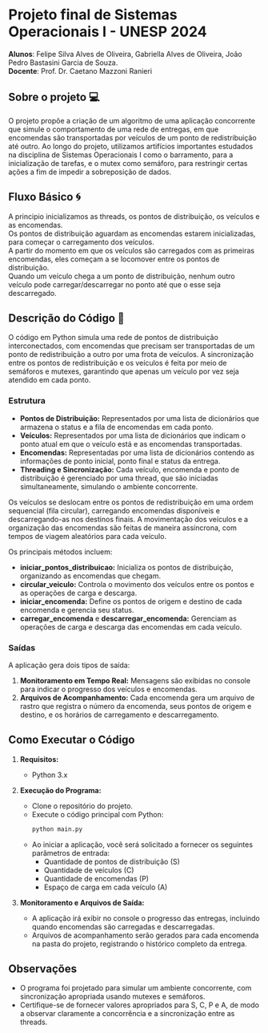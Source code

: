 # Projeto final de Sistemas Operacionais I - UNESP 2024
**Alunos**: Felipe Silva Alves de Oliveira, Gabriella Alves de Oliveira, João Pedro Bastasini Garcia de Souza.<br>
**Docente**: Prof. Dr. Caetano Mazzoni Ranieri

## Sobre o projeto 💻

O projeto propõe a criação de um algoritmo de uma aplicação concorrente que simule o comportamento de uma rede de entregas, em que encomendas são transportadas por veículos de um ponto de redistribuição até outro. Ao longo do projeto, utilizamos artifícios importantes estudados na disciplina de Sistemas Operacionais I como o barramento, para a inicialização de tarefas, e o mutex como semáforo, para restringir certas ações a fim de impedir a sobreposição de dados.

## Fluxo Básico 🌀

A principio inicializamos as threads, os pontos de distribuição, os veículos e as encomendas.<br>
Os pontos de distribuição aguardam as encomendas estarem inicializadas, para começar o carregamento dos veículos.<br>
A partir do momento em que os veículos são carregados com as primeiras encomendas, eles começam a se locomover entre os pontos de distribuição.<br>
Quando um veículo chega a um ponto de distribuição, nenhum outro veículo pode carregar/descarregar no ponto até que o esse seja descarregado.

## Descrição do Código 🚚

O código em Python simula uma rede de pontos de distribuição interconectados, com encomendas que precisam ser transportadas de um ponto de redistribuição a outro por uma frota de veículos. A sincronização entre os pontos de redistribuição e os veículos é feita por meio de semáforos e mutexes, garantindo que apenas um veículo por vez seja atendido em cada ponto.

### Estrutura

- **Pontos de Distribuição:** Representados por uma lista de dicionários que armazena o status e a fila de encomendas em cada ponto.
- **Veículos:** Representados por uma lista de dicionários que indicam o ponto atual em que o veículo está e as encomendas transportadas.
- **Encomendas:** Representadas por uma lista de dicionários contendo as informações de ponto inicial, ponto final e status da entrega.
- **Threading e Sincronização:** Cada veículo, encomenda e ponto de distribuição é gerenciado por uma thread, que são iniciadas simultaneamente, simulando o ambiente concorrente.

Os veículos se deslocam entre os pontos de redistribuição em uma ordem sequencial (fila circular), carregando encomendas disponíveis e descarregando-as nos destinos finais. A movimentação dos veículos e a organização das encomendas são feitas de maneira assíncrona, com tempos de viagem aleatórios para cada veículo.

Os principais métodos incluem:
- **iniciar_pontos_distribuicao:** Inicializa os pontos de distribuição, organizando as encomendas que chegam.
- **circular_veiculo:** Controla o movimento dos veículos entre os pontos e as operações de carga e descarga.
- **iniciar_encomenda:** Define os pontos de origem e destino de cada encomenda e gerencia seu status.
- **carregar_encomenda** e **descarregar_encomenda:** Gerenciam as operações de carga e descarga das encomendas em cada veículo.

### Saídas

A aplicação gera dois tipos de saída:
1. **Monitoramento em Tempo Real:** Mensagens são exibidas no console para indicar o progresso dos veículos e encomendas.
2. **Arquivos de Acompanhamento:** Cada encomenda gera um arquivo de rastro que registra o número da encomenda, seus pontos de origem e destino, e os horários de carregamento e descarregamento.

## Como Executar o Código

1. **Requisitos:**
   - Python 3.x

2. **Execução do Programa:**
   - Clone o repositório do projeto.
   - Execute o código principal com Python:
     ```bash
     python main.py
     ```
   - Ao iniciar a aplicação, você será solicitado a fornecer os seguintes parâmetros de entrada:
     - Quantidade de pontos de distribuição (S)
     - Quantidade de veículos (C)
     - Quantidade de encomendas (P)
     - Espaço de carga em cada veículo (A)

3. **Monitoramento e Arquivos de Saída:**
   - A aplicação irá exibir no console o progresso das entregas, incluindo quando encomendas são carregadas e descarregadas.
   - Arquivos de acompanhamento serão gerados para cada encomenda na pasta do projeto, registrando o histórico completo da entrega.

## Observações
- O programa foi projetado para simular um ambiente concorrente, com sincronização apropriada usando mutexes e semáforos.
- Certifique-se de fornecer valores apropriados para S, C, P e A, de modo a observar claramente a concorrência e a sincronização entre as threads.

